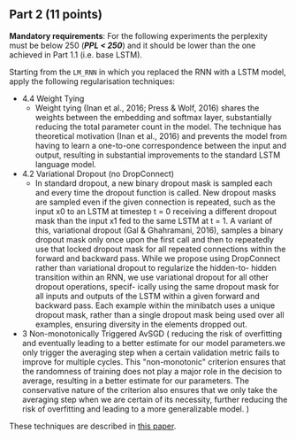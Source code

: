 ## Part 2 (11 points)
**Mandatory requirements**: For the following experiments the perplexity must be below 250 (***PPL < 250***) and it should be lower than the one achieved in Part 1.1 (i.e. base LSTM).

Starting from the `LM_RNN` in which you replaced the RNN with a LSTM model, apply the following regularisation techniques:
- 4.4 Weight Tying
    - Weight tying (Inan et al., 2016; Press & Wolf, 2016) shares the weights between the embedding
and softmax layer, substantially reducing the total parameter count in the model. The technique has
theoretical motivation (Inan et al., 2016) and prevents the model from having to learn a one-to-one
correspondence between the input and output, resulting in substantial improvements to the standard
LSTM language model.
- 4.2 Variational Dropout (no DropConnect)
    - In standard dropout, a new binary dropout mask is sampled each and every time the dropout function
is called. New dropout masks are sampled even if the given connection is repeated, such as the input
x0 to an LSTM at timestep t = 0 receiving a different dropout mask than the input x1 fed to the
same LSTM at t = 1. A variant of this, variational dropout (Gal & Ghahramani, 2016), samples
a binary dropout mask only once upon the first call and then to repeatedly use that locked dropout
mask for all repeated connections within the forward and backward pass.
While we propose using DropConnect rather than variational dropout to regularize the hidden-to-
hidden transition within an RNN, we use variational dropout for all other dropout operations, specif-
ically using the same dropout mask for all inputs and outputs of the LSTM within a given forward
and backward pass. Each example within the minibatch uses a unique dropout mask, rather than a
single dropout mask being used over all examples, ensuring diversity in the elements dropped out.
- 3 Non-monotonically Triggered AvSGD ( reducing the risk of overfitting and eventually leading to a better estimate for our model parameters.we only trigger the averaging step when a certain validation metric fails to improve for multiple cycles. This "non-monotonic" criterion ensures that the randomness of training does not play a major role in the decision to average, resulting in a better estimate for our parameters. The conservative nature of the criterion also ensures that we only take the averaging step when we are certain of its necessity, further reducing the risk of overfitting and leading to a more generalizable model.
)


These techniques are described in [this paper](https://openreview.net/pdf?id=SyyGPP0TZ).
